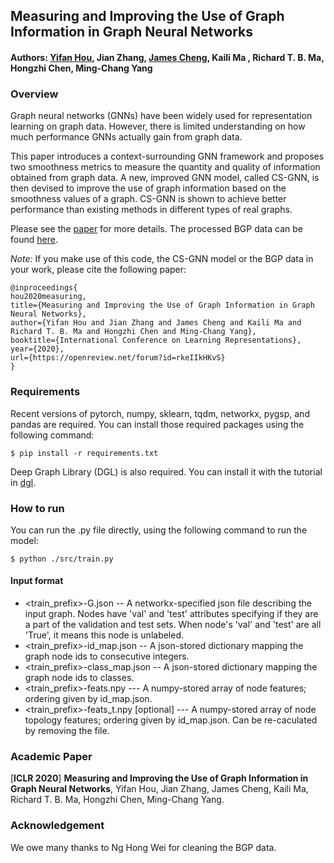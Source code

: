 ## Measuring and Improving the Use of Graph Information in Graph Neural Networks

#### Authors: [Yifan Hou](https://yifan-h.github.io/), Jian Zhang, [James Cheng](https://www.cse.cuhk.edu.hk/~jcheng/), Kaili Ma , Richard T. B. Ma, Hongzhi Chen, Ming-Chang Yang

### Overview

Graph neural networks (GNNs) have been widely used for representation learning on graph data. However, there is limited understanding on how much performance GNNs actually gain from graph data. 

This paper introduces a context-surrounding GNN framework and proposes two smoothness metrics to measure the quantity and quality of information obtained from graph data. A new, improved GNN model, called CS-GNN, is then devised to improve the use of graph information based on the smoothness values of a graph. CS-GNN is shown to achieve better performance than existing methods in different types of real graphs. 

Please see the [paper](https://openreview.net/forum?id=rkeIIkHKvS) for more details. The processed BGP data can be found [here](https://drive.google.com/open?id=1EPFeWhpMBr9Vg7asRR7oLofLwDhqJI6d).

*Note:* If you make use of this code, the CS-GNN model or the BGP data in your work, please cite the following paper:

    @inproceedings{
    hou2020measuring,
    title={Measuring and Improving the Use of Graph Information in Graph Neural Networks},
    author={Yifan Hou and Jian Zhang and James Cheng and Kaili Ma and Richard T. B. Ma and Hongzhi Chen and Ming-Chang Yang},
    booktitle={International Conference on Learning Representations},
    year={2020},
    url={https://openreview.net/forum?id=rkeIIkHKvS}
    }

### Requirements

Recent versions of pytorch, numpy, sklearn, tqdm, networkx, pygsp, and pandas are required. You can install those required packages using the following command:

	$ pip install -r requirements.txt

Deep Graph Library (DGL) is also required. You can install it with the tutorial in [dgl](https://docs.dgl.ai/install/index.html).

### How to run

You can run the .py file directly, using the following command to run the model:

	$ python ./src/train.py

#### Input format

* <train_prefix>-G.json -- A networkx-specified json file describing the input graph. Nodes have 'val' and 'test' attributes specifying if they are a part of the validation and test sets. When node's 'val' and 'test' are all 'True', it means this node is unlabeled.
* <train_prefix>-id_map.json -- A json-stored dictionary mapping the graph node ids to consecutive integers.
* <train_prefix>-class_map.json -- A json-stored dictionary mapping the graph node ids to classes.
* <train_prefix>-feats.npy --- A numpy-stored array of node features; ordering given by id_map.json.
* <train_prefix>-feats_t.npy [optional] --- A numpy-stored array of node topology features; ordering given by id_map.json. Can be re-caculated by removing the file.

### Academic Paper

[**ICLR 2020**] **Measuring and Improving the Use of Graph Information in Graph Neural Networks**, Yifan Hou, Jian Zhang, James Cheng, Kaili Ma, Richard T. B. Ma, Hongzhi Chen, Ming-Chang Yang.

### Acknowledgement
We owe many thanks to Ng Hong Wei for cleaning the BGP data.
